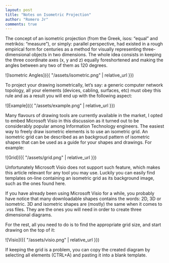 ```yaml
---
layout: post
title: "Notes on Isometric Projection"
author: "Romero Jr"
comments: true
---
```


The concept of an isometric projection (from the Greek, ísos: “equal” and metrikós: “measure”), or simply: parallel perspective, had existed in a rough empirical form for centuries as a method for visually representing three-dimensional objects in two dimensions. The whole idea consists in keeping the three coordinate axes (x, y and z) equally foreshortened and making the angles between any two of them as 120 degrees.

![Isometric Angles]({{ "/assets/isometric.png" | relative_url }})

To project your drawing isometrically, let’s say: a generic computer network topology, all your elements (devices, cabling, surfaces, etc) must obey this rule and as a result you will end up with the following aspect:

![Example]({{ "/assets/example.png" | relative_url }})

Many flavours of drawing tools are currently available in the market, I opted to embed Microsoft Visio in this discussion as it turned out to be considerably popular among Information Technology engineers. The easiest way to freely draw isometric elements is to use an isometric grid. An isometric grid can be described as an backgroud pattern of isometric shapes that can be used as a guide for your shapes and drawings. For example:

![Grid]({{ "/assets/grid.png" | relative_url }})

Unfortunately Microsoft Visio does not support such feature, which makes this article relevant for any tool you may use. Luckily you can easily find templates on-line containing an isometric grid as its background image, such as the ones found here.

If you have already been using Microsoft Visio for a while, you probably have notice that many downloadable shapes contains the words: 2D, 3D or isometric. 3D and isometric shapes are (mostly) the same when it comes to .vss files. They are the ones you will need in order to create three dimensional diagrams.

For the rest, all you need to do is to find the appropriate grid size, and start drawing on the top of it:

![Visio]({{ "/assets/visio.png" | relative_url }})

If keeping the grid is a problem, you can copy the created diagram by selecting all elements (CTRL+A) and pasting it into a blank template.